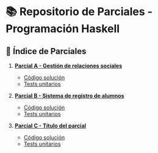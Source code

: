 # 📚 Repositorio de Parciales - Programación Haskell

## 📂 Índice de Parciales

1. **[Parcial A - Gestión de relaciones sociales](./ParcialA/ParcialA.md)**
   - [Código solución](./ParcialA/ParcialA.hs)
   - [Tests unitarios](./ParcialA/ParcialATest.hs)

2. **[Parcial B - Sistema de registro de alumnos](./ParcialB/ParcialB.md)**
   - [Código solución](./ParcialB/ParcialB.hs)
   - [Tests unitarios](./ParcialB/ParcialBTest.hs)

3. **[Parcial C - Título del parcial](./ParcialC/ParcialC.md)**
   - [Código solución](./ParcialC/ParcialC.hs)
   - [Tests unitarios](./ParcialC/ParcialCTest.hs)
